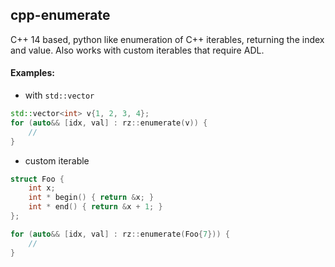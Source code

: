 ## cpp-enumerate
C++ 14 based, python like enumeration of C++ iterables, returning the index and value.
Also works with custom iterables that require ADL.

#### Examples:
- with `std::vector`
```cpp
std::vector<int> v{1, 2, 3, 4};
for (auto&& [idx, val] : rz::enumerate(v)) {
    // 
}
```

- custom iterable
```cpp
struct Foo {
    int x;
    int * begin() { return &x; }
    int * end() { return &x + 1; }
};

for (auto&& [idx, val] : rz::enumerate(Foo{7})) {
    //
}
```
